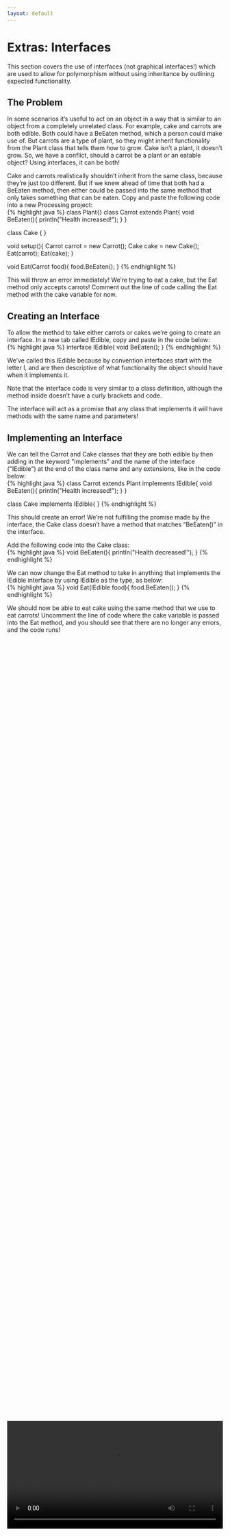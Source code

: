```yaml
---
layout: default
---
```


<h1>Extras: Interfaces</h1>

This section covers the use of interfaces (not graphical interfaces!) which are used to allow for polymorphism without using inheritance by outlining expected functionality.

<h2>The Problem</h2>
In some scenarios it’s useful to act on an object in a way that is similar to an object from a completely unrelated class. For example, cake and carrots are both edible. Both could have a BeEaten method, which a person could make use of. But carrots are a type of plant, so they might inherit functionality from the Plant class that tells them how to grow. Cake isn’t a plant, it doesn’t grow. So, we have a conflict, should a carrot be a plant or an eatable object?
Using interfaces, it can be both!

Cake and carrots realistically shouldn’t inherit from the same class, because they’re just too different. But if we knew ahead of time that both had a BeEaten method, then either could be passed into the same method that only takes something that can be eaten.
Copy and paste the following code into a new Processing project:<br>
{% highlight java %}
class Plant{}
class Carrot extends Plant{
  void BeEaten(){
    println("Health increased!");
  }
}

class Cake {
}

void setup(){
  Carrot carrot = new Carrot();
  Cake cake = new Cake();
  Eat(carrot);
  Eat(cake);
}

void Eat(Carrot food){
  food.BeEaten();
}
{% endhighlight %}<br>

This will throw an error immediately! We’re trying to eat a cake, but the Eat method only accepts carrots! Comment out the line of code calling the Eat method with the cake variable for now.

<h2>Creating an Interface</h2>
To allow the method to take either carrots or cakes we’re going to create an interface. In a new tab called IEdible, copy and paste in the code below:<br>
{% highlight java %}
interface IEdible{
  void BeEaten();
}
{% endhighlight %}<br>

We’ve called this IEdible because by convention interfaces start with the letter I, and are then descriptive of what functionality the object should have when it implements it.

Note that the interface code is very similar to a class definition, although the method inside doesn’t have a curly brackets and code.

The interface will act as a promise that any class that implements it will have methods with the same name and parameters!


<h2>Implementing an Interface</h2>
We can tell the Carrot and Cake classes that they are both edible by then adding in the keyword "implements" and the name of the interface ("IEdible") at the end of the class name and any extensions, like in the code below:<br>
{% highlight java %}
class Carrot extends Plant implements IEdible{
  void BeEaten(){
    println("Health increased!");
  }
}

class Cake implements IEdible{
}
{% endhighlight %}<br>

This should create an error! We’re not fulfilling the promise made by the interface, the Cake class doesn’t have a method that matches “BeEaten()” in the interface.

Add the following code into the Cake class:<br>
{% highlight java %}
  void BeEaten(){
    println("Health decreased!");
  }
{% endhighlight %}<br>

We can now change the Eat method to take in anything that implements the IEdible interface by using IEdible as the type, as below:<br>
{% highlight java %}
void Eat(IEdible food){
  food.BeEaten();
}
{% endhighlight %}<br>

We should now be able to eat cake using the same method that we use to eat carrots! Uncomment the line of code where the cake variable is passed into the Eat method, and you should see that there are no longer any errors, and the code runs!



<div style="display: flex; justify-content: center; align-items: center; height: 100%;">
  <video width="600" controls style="max-width: 100%;">
    <source src="{{ site.baseurl }}/Videos/Interfaces.mp4" type="video/mp4">
    Your browser does not support the video tag.
  </video>
</div>

<br>


<br>
<h2>Summary</h2>
Interfaces allow us to create variables for types unrelated by inheritance, and work with them in the knowledge that they contain relevant methods.

<h2>More Help</h2>
<ul>
    <li><h3><a href="https://www.youtube.com/watch?v=GhslBwrRsnw" target="_blank">Java interfaces</a></h3></li>
    <li><h3><a href="https://processing.org/reference/implements.html" target="_blank">Processing interface documentation</a></h3></li>
</ul>
<br>